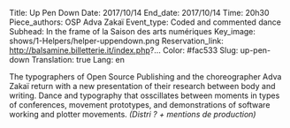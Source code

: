 Title: Up Pen Down
Date: 2017/10/14
End_date: 2017/10/14
Time: 20h30
Piece_authors: OSP
               Adva Zakaï
Event_type: Coded and commented dance
Subhead: In the frame of la Saison des arts numériques
Key_image: shows/1-Helpers/helper-uppendown.png
Reservation_link: http://balsamine.billetterie.it/index.php?...
Color: #fac533
Slug: up-pen-down
Translation: true
Lang: en

The typographers of Open Source Publishing and the choreographer Adva Zakaï return with a new presentation of their research between body and writing. Dance and typography that osscillates between moments in types of conferences, movement prototypes, and demonstrations of software working and plotter movements.
*(Distri ? + mentions de production)*
